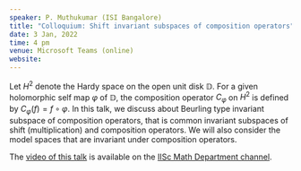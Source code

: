 ```yaml
---
speaker: P. Muthukumar (ISI Bangalore)
title: "Colloquium: Shift invariant subspaces of composition operators"
date: 3 Jan, 2022
time: 4 pm
venue: Microsoft Teams (online)
website: 
---
```


Let $H^2$ denote the Hardy space on the open unit disk $\mathbb{D}$. For
a given holomorphic self map $\varphi$ of $\mathbb{D}$, the composition
operator $C_\varphi$ on $H^2$ is defined by $C_\varphi(f) = f \circ
\varphi$. In this talk, we discuss about Beurling type invariant subspace
of composition operators, that is common invariant subspaces of shift
(multiplication) and composition operators. We will also consider the
model spaces that are invariant under composition operators.

The [video of this talk](https://www.youtube.com/watch?v=hIpRUWfOt_w&list=PLQXtaLhI1-1ql_pkG5ro-E5JB8Et9WKMq) is available
on the [IISc Math Department channel](https://www.youtube.com/channel/UCR5Igvq9HScQKlPr-0coSIg/playlists).
